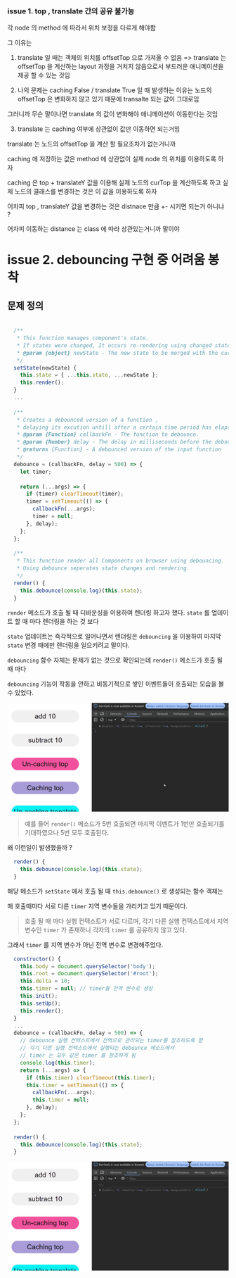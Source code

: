 ### issue 1. top , translate 간의 공유 불가능

각 node 의 method 에 따라서 위치 보정을 다르게 해야함

그 이유는

1. translate 일 때는 객체의 위치를 offsetTop 으로 가져올 수 없음
   => translate 는 offsetTop 을 계산하는 layout 과정을 거치지 않음으로서 부드러운 애니메이션을 제공 할 수 있는 것임

2. 나의 문제는 caching False / translate True 일 때 발생하는 이유는
   노드의 offsetTop 은 변화하지 않고 있기 때문에 transalte 되는 값이 그대로임

그러니까 무슨 말이나면 translate 의 값이 변화해야 애니메이션이 이동한다는 것임

3. translate 는 caching 여부에 상관없이 값만 이동하면 되는거임

translate 는 노드의 offsetTop 을 계산 할 필요조차가 없는거니까

caching 에 저장하는 값은 method 에 상관없이 실제 node 의 위치를 이용하도록 하자

caching 은 top + translateY 값을 이용해 실제 노드의 curTop 을 계산하도록 하고 실제 노드의 클래스를 변경하는 것은 이 값을 이용하도록 하자

어차피 top , translateY 값을 변경하는 것은 distnace 만큼 +- 시키면 되는거 아니냐 ?

어차피 이동하는 distance 는 class 에 따라 상관있는거니까 말이야

# issue 2. debouncing 구현 중 어려움 봉착

## 문제 정의

```js

  /**
   * This function manages component's state.
   * If states were changed, It occurs re-rendering using changed state.
   * @param {object} newState - The new state to be merged with the current state.
   */
  setState(newState) {
    this.state = { ...this.state, ...newState };
    this.render();
  }
  ...

  /**
   * Creates a debounced version of a function ,
   * delaying its excution untill after a certain time period has elapsed since the last call.
   * @param {Function} callbackFn - The function to debounce.
   * @param {Number} delay - The delay in milliseconds before the debounced function is called after the last invocation.
   * @returns {Function} - A debounced version of the input function
   */
  debounce = (callbackFn, delay = 500) => {
    let timer;

    return (...args) => {
      if (timer) clearTimeout(timer);
      timer = setTimeout(() => {
        callbackFn(...args);
        timer = null;
      }, delay);
    };
  };

  /**
   * This function render all Components on browser using debouncing.
   * Using debounce seperates state changes and rendering.
   */
  render() {
    this.debounce(console.log)(this.state);
  }
```

`render` 메소드가 호출 될 때 디바운싱을 이용하여 렌더링 하고자 했다. `state` 를 업데이트 할 때 마다 렌더링을 하는 것 보다

`state` 업데이트는 즉각적으로 일어나면서 렌더링은 `debouncing` 을 이용하여 마지막 `state` 변경 때에만 렌더링을 일으키려고 말이다.

`debouncing` 함수 자체는 문제가 없는 것으로 확인되는데 `render()` 메소드가 호출 될 때 마다

`debouncing` 기능이 작동을 안하고 비동기적으로 쌓인 이벤트들이 호출되는 모습을 볼 수 있었다.

![!before timer](/imgs/before%20timer.gif)

> 예를 들어 `render()` 메소드가 5번 호출되면 마지막 이벤트가 1번만 호출되기를 기대하였으나
> 5번 모두 호출된다.

왜 이런일이 발생했을까 ?

```js
  render() {
    this.debounce(console.log)(this.state);
  }
```

해당 메소드가 `setState` 에서 호출 될 때 `this.debounce()` 로 생성되는 함수 객체는

매 호출때마다 서로 다른 `timer` 지역 변수들을 가리키고 있기 때문이다.

> 호출 될 때 마다 실행 컨텍스트가 서로 다르며, 각기 다른 실행 컨텍스트에서 지역변수인 `timer` 가 존재하니 각자의 `timer` 를 공유하지 않고 있다.

그래서 `timer` 를 지역 변수가 아닌 전역 변수로 변경해주었다.

```js
  constructor() {
    this.body = document.querySelector('body');
    this.root = document.querySelector('#root');
    this.delta = 10;
    this.timer = null; // timer를 전역 변수로 생성
    this.init();
    this.setUp();
    this.render();
  }
  ...
  debounce = (callbackFn, delay = 500) => {
    // debounce 실행 컨텍스트에서 전역으로 관리되는 timer를 참조하도록 함
    // 각기 다른 실행 컨텍스트에서 실행되는 debounce 메소드에서
    // timer 는 모두 같은 timer 를 참조하게 됨
    console.log(this.timer);
    return (...args) => {
      if (this.timer) clearTimeout(this.timer);
      this.timer = setTimeout(() => {
        callbackFn(...args);
        this.timer = null;
      }, delay);
    };
  };

  render() {
    this.debounce(console.log)(this.state);
  }
```

![!after timer](imgs/after%20timer.gif)
